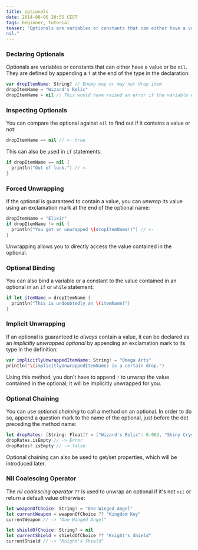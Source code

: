 ```yaml
---
title: optionals
date: 2014-08-06 20:55 CEST
tags: beginner, tutorial
teaser: "Optionals are variables or constants that can either have a value or be
nil."
---
```


### Declaring Optionals

Optionals are variables or constants that can either have a value or be `nil`.
They are defined by appending a `?` at the end of the type in the declaration:

~~~swift
var dropItemName: String? // Enemy may or may not drop item
dropItemName = "Wizard's Relic"
dropItemName = nil // This would have raised an error if the variable wasn't an optional
~~~

### Inspecting Optionals

You can compare the optional against `nil` to find out if it contains a value or
not:

~~~swift
dropItemName == nil // <- true
~~~

This can also be used in `if` statements:

~~~swift
if dropItemName == nil {
  println("Out of luck.") // <-
}
~~~

### Forced Unwrapping

If the optional is guaranteed to contain a value, you can *unwrap* its value using an
exclamation mark at the end of the optional name:

~~~swift
dropItemName = "Elixir"
if dropItemName != nil {
  println("You got an unwrapped \(dropItemName!)") // <-
}
~~~

Unwrapping allows you to directly access the value contained in the optional.

### Optional Binding

You can also bind a variable or a constant to the value contained in an
optional in an `if` or `while` statement:

~~~swift
if let itemName = dropItemName {
  println("This is undoubtedly an \(itemName)")
}
~~~

### Implicit Unwrapping

If an optional is guaranteed to *always* contain a value, it can be declared as an
*implicitly unwrapped optional* by appending an exclamation mark to its type in
the definition:

~~~swift
var implicitlyUnwrappedItemName: String! = "Omega Arts"
println("\(implicitlyUnwrappedItemName) is a certain drop.")
~~~

Using this method, you don't have to append `!` to unwrap the value contained in
the optional; it will be implicitly unwrapped for you.

### Optional Chaining

You can use *optional chaining* to call a method on an optional. In order to do
so, append a question mark to the name of the optional, just before the dot
preceding the method name:

~~~swift
let dropRates: [String: Float]? = ["Wizard's Relic": 0.002, "Shiny Crystal": 0.2, "Ether": 0.2]
dropRates.isEmpty // -> Error
dropRates?.isEmpty // -> false
~~~

Optional chaining can also be used to get/set properties, which will be
introduced later.

### Nil Coalescing Operator

The *nil coalescing operator* `??` is used to unwrap an optional if it's not
`nil` or return a default value otherwise:

~~~swift
let weaponOfChoice: String? = "One Winged Angel"
let currentWeapon = weaponOfChoice ?? "Kingdom Key"
currentWeapon // -> "One Winged Angel"

let shieldOfChoice: String? = nil
let currentShield = shieldOfChoice ?? "Knight's Shield"
currentShield // -> "Knight's Shield"
~~~
